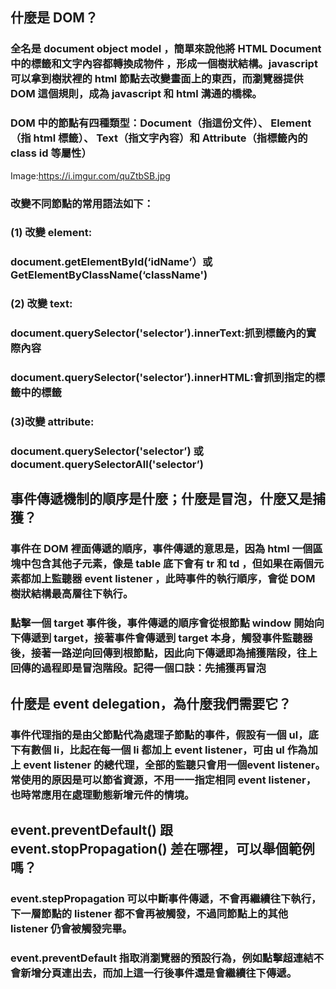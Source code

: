 ## 什麼是 DOM？
### 全名是 document object model ，簡單來說他將 HTML Document中的標籤和文字內容都轉換成物件 ，形成一個樹狀結構。javascript 可以拿到樹狀裡的 html 節點去改變畫面上的東西，而瀏覽器提供 DOM 這個規則，成為 javascript 和 html 溝通的橋樑。
### DOM 中的節點有四種類型：Document（指這份文件）、 Element（指 html 標籤）、 Text（指文字內容）和 Attribute（指標籤內的 class id 等屬性）
Image:https://i.imgur.com/quZtbSB.jpg

### 改變不同節點的常用語法如下：
### (1) 改變 element:
### document.getElementById(‘idName’）或 GetElementByClassName(‘className')
### (2) 改變 text:
### document.querySelector('selector’).innerText:抓到標籤內的實際內容
### document.querySelector('selector’).innerHTML:會抓到指定的標籤中的標籤
### (3)改變 attribute:
### document.querySelector('selector’) 或 document.querySelectorAll('selector’)


## 事件傳遞機制的順序是什麼；什麼是冒泡，什麼又是捕獲？
### 事件在 DOM 裡面傳遞的順序，事件傳遞的意思是，因為 html 一個區塊中包含其他子元素，像是 table 底下會有 tr 和 td ，但如果在兩個元素都加上監聽器 event listener ，此時事件的執行順序，會從 DOM 樹狀結構最高層往下執行。
### 點擊一個 target 事件後，事件傳遞的順序會從根節點 window 開始向下傳遞到 target，接著事件會傳遞到 target 本身，觸發事件監聽器後，接著一路逆向回傳到根節點，因此向下傳遞即為捕獲階段，往上回傳的過程即是冒泡階段。記得一個口訣：先捕獲再冒泡

## 什麼是 event delegation，為什麼我們需要它？
### 事件代理指的是由父節點代為處理子節點的事件，假設有一個 ul，底下有數個 li，比起在每一個 li 都加上 event listener，可由 ul 作為加上 event listener 的總代理，全部的監聽只會用一個event listener。常使用的原因是可以節省資源，不用一一指定相同 event listener，也時常應用在處理動態新增元件的情境。

## event.preventDefault() 跟 event.stopPropagation() 差在哪裡，可以舉個範例嗎？
### event.stepPropagation 可以中斷事件傳遞，不會再繼續往下執行，下一層節點的 listener 都不會再被觸發，不過同節點上的其他 listener 仍會被觸發完畢。
### event.preventDefault 指取消瀏覽器的預設行為，例如點擊超連結不會新增分頁連出去，而加上這一行後事件還是會繼續往下傳遞。